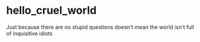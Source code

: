 # hello_cruel_world
Just because there are no stupid questions doesn't mean the world isn't full of inquisitive idiots
